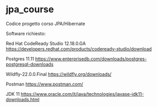 # jpa_course
Codice progetto corso JPA/Hibernate

Software richiesto:

Red Hat CodeReady Studio 12.18.0.GA
https://developers.redhat.com/products/codeready-studio/download

Postgres 11.11
https://www.enterprisedb.com/downloads/postgres-postgresql-downloads   

Wildfly-22.0.0.Final
https://wildfly.org/downloads/

Postman
https://www.postman.com/

JDK 11
https://www.oracle.com/it/java/technologies/javase-jdk11-downloads.html
